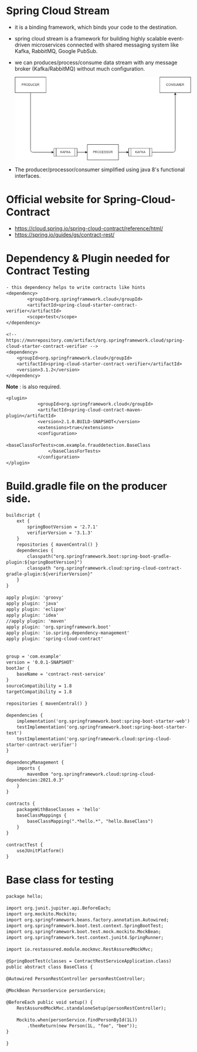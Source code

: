 # Spring Cloud Stream
- it is a binding framework, which binds your code to the destination.
- spring cloud stream is a framework for building highly scalable event-driven microservices connected 
with shared messaging system like Kafka, RabbitMQ, Google PubSub.
- we can produces/process/consume data stream with any message broker (Kafka/RabbitMQ) without much 
configuration.



    ![](./spring.drawio.png)
 

- The producer/processor/consumer simplified using java 8's functional interfaces.


# Official website for Spring-Cloud-Contract
- https://cloud.spring.io/spring-cloud-contract/reference/html/
- https://spring.io/guides/gs/contract-rest/

# Dependency & Plugin needed for Contract Testing

	- this dependency helps to write contracts like hints
    <dependency>
			<groupId>org.springframework.cloud</groupId>
			<artifactId>spring-cloud-starter-contract-verifier</artifactId>
			<scope>test</scope>
	</dependency>

	<!-- https://mvnrepository.com/artifact/org.springframework.cloud/spring-cloud-starter-contract-verifier -->
	<dependency>
		<groupId>org.springframework.cloud</groupId>
		<artifactId>spring-cloud-starter-contract-verifier</artifactId>
		<version>3.1.2</version>
	</dependency>

**Note** : <dependencyManagement> is also required. 

    <plugin>
				<groupId>org.springframework.cloud</groupId>
				<artifactId>spring-cloud-contract-maven-plugin</artifactId>
				<version>2.1.0.BUILD-SNAPSHOT</version>
				<extensions>true</extensions>
				<configuration>
					<baseClassForTests>com.example.frauddetection.BaseClass
					</baseClassForTests>
				</configuration>
	</plugin>

# Build.gradle file on the producer side.
	buildscript {
		ext {
			springBootVersion = '2.7.1'
			verifierVersion = '3.1.3'
		}
		repositories { mavenCentral() }
		dependencies {
			classpath("org.springframework.boot:spring-boot-gradle-plugin:${springBootVersion}")
			classpath "org.springframework.cloud:spring-cloud-contract-gradle-plugin:${verifierVersion}"
		}
	}

	apply plugin: 'groovy'
	apply plugin: 'java'
	apply plugin: 'eclipse'
	apply plugin: 'idea'
	//apply plugin: 'maven'
	apply plugin: 'org.springframework.boot'
	apply plugin: 'io.spring.dependency-management'
	apply plugin: 'spring-cloud-contract'


	group = 'com.example'
	version = '0.0.1-SNAPSHOT'
	bootJar {
		baseName = 'contract-rest-service'
	}
	sourceCompatibility = 1.8
	targetCompatibility = 1.8

	repositories { mavenCentral() }

	dependencies {
		implementation('org.springframework.boot:spring-boot-starter-web')
		testImplementation('org.springframework.boot:spring-boot-starter-test')
		testImplementation('org.springframework.cloud:spring-cloud-starter-contract-verifier')
	}

	dependencyManagement {
		imports {
			mavenBom "org.springframework.cloud:spring-cloud-dependencies:2021.0.3"
		}
	}

	contracts {
		packageWithBaseClasses = 'hello'
		baseClassMappings {
			baseClassMapping(".*hello.*", "hello.BaseClass")
		}
	}

	contractTest {
		useJUnitPlatform()
	}


# Base class for testing
	package hello;

	import org.junit.jupiter.api.BeforeEach;
	import org.mockito.Mockito;
	import org.springframework.beans.factory.annotation.Autowired;
	import org.springframework.boot.test.context.SpringBootTest;
	import org.springframework.boot.test.mock.mockito.MockBean;
	import org.springframework.test.context.junit4.SpringRunner;

	import io.restassured.module.mockmvc.RestAssuredMockMvc;

	@SpringBootTest(classes = ContractRestServiceApplication.class)
	public abstract class BaseClass {

	@Autowired PersonRestController personRestController;

	@MockBean PersonService personService;

	@BeforeEach public void setup() {
		RestAssuredMockMvc.standaloneSetup(personRestController);

		Mockito.when(personService.findPersonById(1L))
			.thenReturn(new Person(1L, "foo", "bee"));
	}

	}